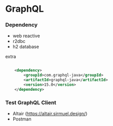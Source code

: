 # GraphQL

### Dependency

- web reactive
- r2dbc
- h2 database

extra
```xml

    <dependency>
        <groupId>com.graphql-java</groupId>
        <artifactId>graphql-java</artifactId>
        <version>15.0</version>
    </dependency>

```

### Test GraphQL Client

- Altair (https://altair.sirmuel.design/)
- Postman